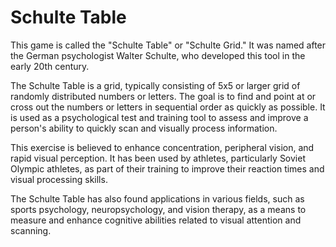 # Schulte Table

This game is called the "Schulte Table" or "Schulte Grid." It was named after the German psychologist Walter Schulte, who developed this tool in the early 20th century.

The Schulte Table is a grid, typically consisting of 5x5 or larger grid of randomly distributed numbers or letters. The goal is to find and point at or cross out the numbers or letters in sequential order as quickly as possible. It is used as a psychological test and training tool to assess and improve a person's ability to quickly scan and visually process information.

This exercise is believed to enhance concentration, peripheral vision, and rapid visual perception. It has been used by athletes, particularly Soviet Olympic athletes, as part of their training to improve their reaction times and visual processing skills.

The Schulte Table has also found applications in various fields, such as sports psychology, neuropsychology, and vision therapy, as a means to measure and enhance cognitive abilities related to visual attention and scanning.
